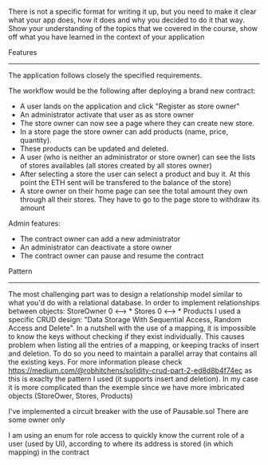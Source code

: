There is not a specific format for writing it up, but you need to make it clear what your app does, how it does and why you decided to do it that way. Show your understanding of the topics that we covered in the course, show off what you have learned in the context of your application

Features
********
The application follows closely the specified requirements.

The workflow would be the following after deploying a brand new contract:
- A user lands on the application and click "Register as store owner"
- An administrator activate that user as as store owner
- The store owner can now see a page where they can create new store.
- In a store page the store owner can add products (name, price, quantity).
- These products can be updated and deleted.
- A user (who is neither an administrator or store owner) can see the lists of stores availables (all stores created by all stores owner)
- After selecting a store the user can select a product and buy it. At this point the ETH sent will be transfered to the balance of the store)
- A store owner on their home page can see the total amount they own through all their stores. They have to go to the page store to withdraw its amount

Admin features:
- The contract owner can add a new administrator
- An administrator can deactivate a store owner
- The contract owner can pause and resume the contract


Pattern
*******
The most challenging part was to design a relationship model similar to what you'd do with a relational database. 
In order to implement relationships between objects: StoreOwner 0 <--> * Stores 0 <--> * Products I used a specific CRUD design: "Data Storage With Sequential Access, Random Access and Delete".
In a nutshell with the use of a mapping, it is impossible to know the keys without checking if they exist individually. This causes problem when listing all the entries of a mapping, or keeping tracks of insert and deletion. To do so you need to maintain a parallel array that contains all the existing keys. For more information please check https://medium.com/@robhitchens/solidity-crud-part-2-ed8d8b4f74ec as this is exaclty the pattern I used (it supports insert and deletion). In my case it is more complicated than the exemple since we have more imbricated objects (StoreOwer, Stores, Products) 

I've implemented a circuit breaker with the use of Pausable.sol
There are some owner only 

I am using an enum for role access to quickly know the current role of a user (used by UI), according to where its address is stored (in which mapping) in the contract
